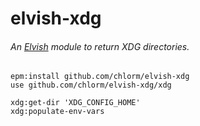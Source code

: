 # elvish-xdg

###### An [Elvish](https://elv.sh) module to return XDG directories.

```elvish
epm:install github.com/chlorm/elvish-xdg
use github.com/chlorm/elvish-xdg/xdg

xdg:get-dir 'XDG_CONFIG_HOME'
xdg:populate-env-vars
```
